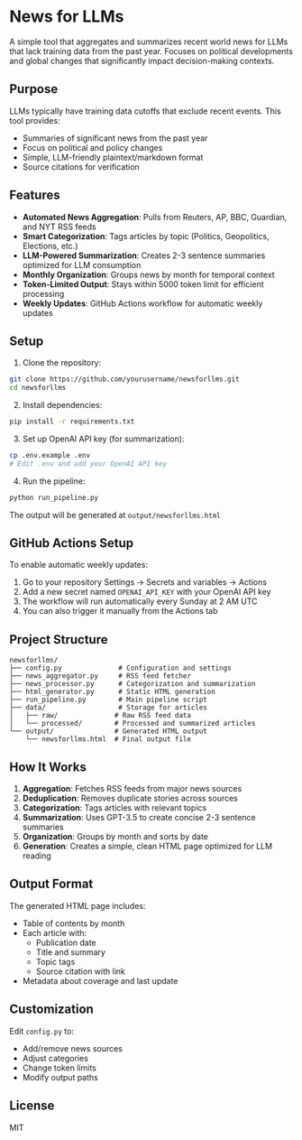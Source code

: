 # News for LLMs

A simple tool that aggregates and summarizes recent world news for LLMs that lack training data from the past year. Focuses on political developments and global changes that significantly impact decision-making contexts.

## Purpose

LLMs typically have training data cutoffs that exclude recent events. This tool provides:
- Summaries of significant news from the past year
- Focus on political and policy changes
- Simple, LLM-friendly plaintext/markdown format
- Source citations for verification

## Features

- **Automated News Aggregation**: Pulls from Reuters, AP, BBC, Guardian, and NYT RSS feeds
- **Smart Categorization**: Tags articles by topic (Politics, Geopolitics, Elections, etc.)
- **LLM-Powered Summarization**: Creates 2-3 sentence summaries optimized for LLM consumption
- **Monthly Organization**: Groups news by month for temporal context
- **Token-Limited Output**: Stays within 5000 token limit for efficient processing
- **Weekly Updates**: GitHub Actions workflow for automatic weekly updates

## Setup

1. Clone the repository:
```bash
git clone https://github.com/yourusername/newsforllms.git
cd newsforllms
```

2. Install dependencies:
```bash
pip install -r requirements.txt
```

3. Set up OpenAI API key (for summarization):
```bash
cp .env.example .env
# Edit .env and add your OpenAI API key
```

4. Run the pipeline:
```bash
python run_pipeline.py
```

The output will be generated at `output/newsforllms.html`

## GitHub Actions Setup

To enable automatic weekly updates:

1. Go to your repository Settings → Secrets and variables → Actions
2. Add a new secret named `OPENAI_API_KEY` with your OpenAI API key
3. The workflow will run automatically every Sunday at 2 AM UTC
4. You can also trigger it manually from the Actions tab

## Project Structure

```
newsforllms/
├── config.py              # Configuration and settings
├── news_aggregator.py     # RSS feed fetcher
├── news_processor.py      # Categorization and summarization
├── html_generator.py      # Static HTML generation
├── run_pipeline.py        # Main pipeline script
├── data/                  # Storage for articles
│   ├── raw/              # Raw RSS feed data
│   └── processed/        # Processed and summarized articles
└── output/               # Generated HTML output
    └── newsforllms.html  # Final output file
```

## How It Works

1. **Aggregation**: Fetches RSS feeds from major news sources
2. **Deduplication**: Removes duplicate stories across sources
3. **Categorization**: Tags articles with relevant topics
4. **Summarization**: Uses GPT-3.5 to create concise 2-3 sentence summaries
5. **Organization**: Groups by month and sorts by date
6. **Generation**: Creates a simple, clean HTML page optimized for LLM reading

## Output Format

The generated HTML page includes:
- Table of contents by month
- Each article with:
  - Publication date
  - Title and summary
  - Topic tags
  - Source citation with link
- Metadata about coverage and last update

## Customization

Edit `config.py` to:
- Add/remove news sources
- Adjust categories
- Change token limits
- Modify output paths

## License

MIT
